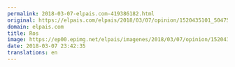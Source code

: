 ```yaml
---
permalink: 2018-03-07-elpais.com-419386182.html
original: https://elpais.com/elpais/2018/03/07/opinion/1520435101_504751.html#?ref=rss&format=simple&link=link
domain: elpais.com
title: Ros
image: https://ep00.epimg.net/elpais/imagenes/2018/03/07/opinion/1520435101_504751_1520439665_rrss_normal.jpg
date: 2018-03-07 23:42:35
translations: en
---
```


